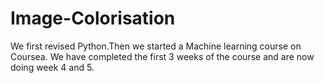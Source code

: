 # Image-Colorisation
We first revised Python.Then we started a Machine learning course on Coursea. We have completed the first 3 weeks of the course and are now doing week 4 and 5.  
